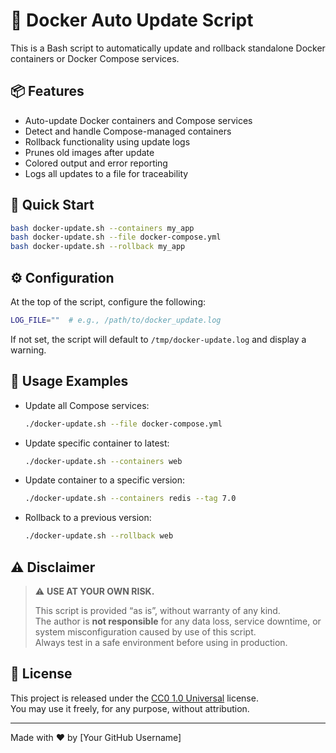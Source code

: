 # 🔄 Docker Auto Update Script

This is a Bash script to automatically update and rollback standalone Docker containers or Docker Compose services.

## 📦 Features

- Auto-update Docker containers and Compose services
- Detect and handle Compose-managed containers
- Rollback functionality using update logs
- Prunes old images after update
- Colored output and error reporting
- Logs all updates to a file for traceability

## 🚀 Quick Start

```bash
bash docker-update.sh --containers my_app
bash docker-update.sh --file docker-compose.yml
bash docker-update.sh --rollback my_app
```

## ⚙️ Configuration

At the top of the script, configure the following:

```bash
LOG_FILE=""  # e.g., /path/to/docker_update.log
```

If not set, the script will default to `/tmp/docker-update.log` and display a warning.

## 📖 Usage Examples

- Update all Compose services:
  ```bash
  ./docker-update.sh --file docker-compose.yml
  ```

- Update specific container to latest:
  ```bash
  ./docker-update.sh --containers web
  ```

- Update container to a specific version:
  ```bash
  ./docker-update.sh --containers redis --tag 7.0
  ```

- Rollback to a previous version:
  ```bash
  ./docker-update.sh --rollback web
  ```

## ⚠️ Disclaimer

> ⚠️ **USE AT YOUR OWN RISK.**
>
> This script is provided “as is”, without warranty of any kind.  
> The author is **not responsible** for any data loss, service downtime, or system misconfiguration caused by use of this script.  
> Always test in a safe environment before using in production.

## 📜 License

This project is released under the [CC0 1.0 Universal](LICENSE) license.  
You may use it freely, for any purpose, without attribution.

---
Made with ❤️ by [Your GitHub Username]
